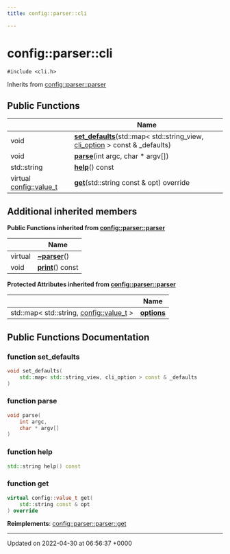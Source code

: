 ```yaml
---
title: config::parser::cli

---
```


# config::parser::cli






`#include <cli.h>`

Inherits from [config::parser::parser](Classes/classconfig_1_1parser_1_1parser.md)

## Public Functions

|                | Name           |
| -------------- | -------------- |
| void | **[set_defaults](Classes/classconfig_1_1parser_1_1cli.md#function-set-defaults)**(std::map< std::string_view, [cli_option](Classes/structconfig_1_1cli__option.md) > const & _defaults) |
| void | **[parse](Classes/classconfig_1_1parser_1_1cli.md#function-parse)**(int argc, char * argv[]) |
| std::string | **[help](Classes/classconfig_1_1parser_1_1cli.md#function-help)**() const |
| virtual [config::value_t](Namespaces/namespaceconfig.md#using-value-t) | **[get](Classes/classconfig_1_1parser_1_1cli.md#function-get)**(std::string const & opt) override |

## Additional inherited members

**Public Functions inherited from [config::parser::parser](Classes/classconfig_1_1parser_1_1parser.md)**

|                | Name           |
| -------------- | -------------- |
| virtual | **[~parser](Classes/classconfig_1_1parser_1_1parser.md#function-~parser)**() |
| void | **[print](Classes/classconfig_1_1parser_1_1parser.md#function-print)**() const |

**Protected Attributes inherited from [config::parser::parser](Classes/classconfig_1_1parser_1_1parser.md)**

|                | Name           |
| -------------- | -------------- |
| std::map< std::string, [config::value_t](Namespaces/namespaceconfig.md#using-value-t) > | **[options](Classes/classconfig_1_1parser_1_1parser.md#variable-options)**  |


## Public Functions Documentation

### function set_defaults

```cpp
void set_defaults(
    std::map< std::string_view, cli_option > const & _defaults
)
```


### function parse

```cpp
void parse(
    int argc,
    char * argv[]
)
```


### function help

```cpp
std::string help() const
```


### function get

```cpp
virtual config::value_t get(
    std::string const & opt
) override
```


**Reimplements**: [config::parser::parser::get](Classes/classconfig_1_1parser_1_1parser.md#function-get)


-------------------------------

Updated on 2022-04-30 at 06:56:37 +0000